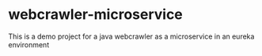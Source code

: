# webcrawler-microservice

This is a demo project for a java webcrawler as a microservice in an eureka environment

